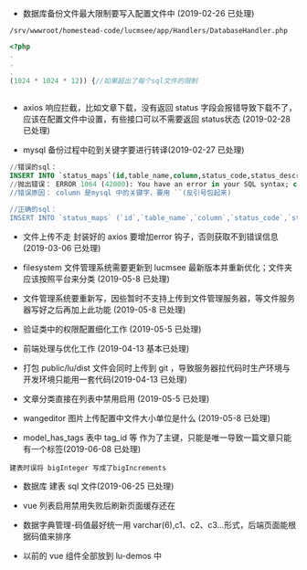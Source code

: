 
- 数据库备份文件最大限制要写入配置文件中 (2019-02-26 已处理)

`/srv/wwwroot/homestead-code/lucmsee/app/Handlers/DatabaseHandler.php`
```php
<?php
.
.
.
(1024 * 1024 * 12)) {//如果超出了每个sql文件的限制
    
```

- axios 响应拦截，比如文章下载，没有返回 status 字段会报错导致下载不了，应该在配置文件中设置，有些接口可以不需要返回 status状态 (2019-02-28 已处理)

- mysql 备份过程中砬到关键字要进行转译(2019-02-27 已处理)

```sql 
//错误的sql： 
INSERT INTO `status_maps`(id,table_name,column,status_code,status_description,remark) VALUES ('1','users','enable','T','启用','是否启用');
//抛出错误： ERROR 1064 (42000): You have an error in your SQL syntax; check the manual that corresponds to your MySQL server version for the right syntax to use near 'column,status_code,status_description,remark) VALUES ('1','users','enable','T','' at line 1
//错误原因： column 是mysql 中的关键字，要用 ``(反引号包起来)

//正确的sql： 
INSERT INTO `status_maps` (`id`,`table_name`,`column`,`status_code`,`status_description`,`remark`) VALUES ('1','users','','T','启用','是否启用');
```

- 文件上传不走 封装好的 axios 要增加error 钩子，否则获取不到错误信息(2019-03-06 已处理)

- filesystem 文件管理系统需要更新到 lucmsee 最新版本并重新优化；文件夹应该按照平台来分类 (2019-05-8 已处理)

- 文件管理系统要重新写，因些暂时不支持上传到文件管理服务器，等文件服务器写好之后再加上此功能 (2019-05-8 已处理)

- 验证类中的权限配置细化工作 (2019-05-5 已处理)

- 前端处理与优化工作 (2019-04-13 基本已处理)

-  打包 public/lu/dist 文件会同时上传到 git ，导致服务器拉代码时生产环境与开发环境只能用一套代码(2019-04-13 已处理)

-  文章分类直接在列表中禁用启用 (2019-05-5 已处理)

- wangeditor 图片上传配置中文件大小单位是什么 (2019-05-8 已处理)

- model_has_tags 表中 tag_id 等 作为了主键，只能是唯一导致一篇文章只能有一个标签(2019-06-08 已处理)

```text
建表时误将 bigInteger 写成了bigIncrements
```

- 数据库 建表 sql  文件(2019-06-25 已处理)

- vue 列表启用禁用失败后刷新页面缓存还在

- 数据字典管理-码值最好统一用 varchar(6),c1、c2、c3...形式，后端页面能根据码值来排序

- 以前的 vue 组件全部放到 lu-demos 中
